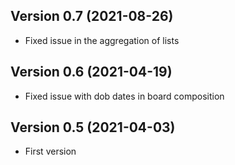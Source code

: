 ## Version 0.7 (2021-08-26)

- Fixed issue in the aggregation of lists

## Version 0.6 (2021-04-19)

- Fixed issue with dob dates in board composition

## Version 0.5 (2021-04-03)

- First version
